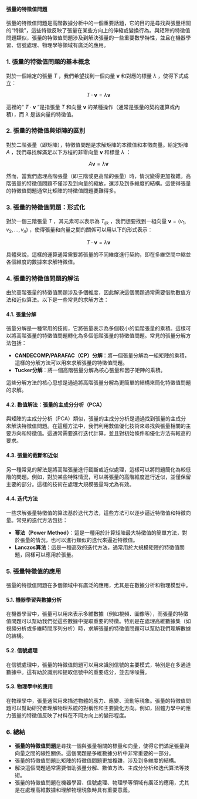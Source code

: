 #### 張量的特徵值問題

張量的特徵值問題是高階數據分析中的一個重要話題，它的目的是尋找與張量相關的“特徵”，這些特徵反映了張量在某些方向上的伸縮或變換行為。與矩陣的特徵值問題類似，張量的特徵值問題涉及到解決張量的一些重要數學特性，並且在機器學習、信號處理、物理學等領域有廣泛的應用。

### 1. **張量的特徵值問題的基本概念**

對於一個給定的張量  $`T`$ ，我們希望找到一個向量  $`\mathbf{v}`$  和對應的標量  $`\lambda`$ ，使得下式成立：

```math
T \cdot \mathbf{v} = \lambda \mathbf{v}
```

這裡的“ $`T \cdot \mathbf{v}`$ ”是指張量  $`T`$  和向量  $`\mathbf{v}`$  的某種操作（通常是張量的契約運算或內積），而  $`\lambda`$  是該向量的特徵值。

### 2. **張量的特徵值與矩陣的區別**

對於二階張量（即矩陣），特徵值問題是求解矩陣的本徵值和本徵向量。給定矩陣  $`A`$ ，我們尋找解滿足以下方程的非零向量  $`\mathbf{v}`$  和標量  $`\lambda`$ ：

```math
A \mathbf{v} = \lambda \mathbf{v}
```

然而，當我們處理高階張量（即三階或更高階的張量）時，情況變得更加複雜。高階張量的特徵值問題不僅涉及到向量的縮放，還涉及到多維度的結構。這使得張量的特徵值問題通常比矩陣的特徵值問題要難得多。

### 3. **張量的特徵值問題：形式化**

對於一個三階張量  $`T`$ ，其元素可以表示為  $`T_{ijk}`$ ，我們想要找到一組向量  $`\mathbf{v} = (v_1, v_2, \dots, v_n)`$ ，使得張量和向量之間的關係可以用以下的形式表示：

```math
T \cdot \mathbf{v} = \lambda \mathbf{v}
```

具體來說，這樣的運算通常需要將張量的不同維度進行契約，即在多維空間中縮並各個維度的數據來求解特徵值。

### 4. **張量的特徵值問題的解法**

由於高階張量的特徵值問題涉及多個維度，因此解決這個問題通常需要借助數值方法和近似算法。以下是一些常見的求解方法：

#### 4.1. **張量分解**

張量分解是一種常用的技術，它將張量表示為多個較小的低階張量的乘積。這樣可以將高階張量的特徵值問題轉化為多個低階張量的特徵值問題。常見的張量分解方法包括：
- **CANDECOMP/PARAFAC（CP）分解**：將一個張量分解為一組矩陣的乘積，這樣的分解方法可以用來求解張量的特徵值問題。
- **Tucker分解**：將一個高階張量分解為核心張量和因子矩陣的乘積。

這些分解方法的核心思想是通過將高階張量分解為更簡單的結構來簡化特徵值問題的求解。

#### 4.2. **數值解法：張量的主成分分析（PCA）**

與矩陣的主成分分析（PCA）類似，張量的主成分分析是通過找到張量的主成分來解決特徵值問題。在這種方法中，我們利用數值優化技術來尋找與張量相關的主要方向和特徵值。這通常需要進行迭代計算，並且對初始條件和優化方法有較高的要求。

#### 4.3. **張量的截斷和近似**

另一種常見的解法是將高階張量進行截斷或近似處理，這樣可以將問題簡化為較低階的問題。例如，對於某些特殊情況，可以將張量的高階維度進行近似，並僅保留主要的部分。這樣的技術在處理大規模張量時尤為有效。

#### 4.4. **迭代方法**

一些求解張量特徵值的算法基於迭代方法，這些方法可以逐步逼近特徵值和特徵向量。常見的迭代方法包括：
- **幂法（Power Method）**：這是一種用於計算矩陣最大特徵值的簡單方法，對於張量的情況，也可以進行類似的迭代來逼近特徵值。
- **Lanczos算法**：這是一種高效的迭代方法，通常用於大規模矩陣的特徵值問題，同樣可以應用於張量。

### 5. **張量特徵值的應用**

張量的特徵值問題在多個領域中有廣泛的應用，尤其是在數據分析和物理模型中。

#### 5.1. **機器學習與數據分析**

在機器學習中，張量可以用來表示多維數據（例如視頻、圖像等），而張量的特徵值問題可以幫助我們從這些數據中提取重要的特徵。特別是在處理高維數據集（如視頻分析或多維時間序列分析）時，求解張量的特徵值問題可以幫助我們理解數據的結構。

#### 5.2. **信號處理**

在信號處理中，張量的特徵值問題可以用來識別信號的主要模式，特別是在多通道數據中。這有助於識別和提取信號中的重要成分，並去除噪聲。

#### 5.3. **物理學中的應用**

在物理學中，張量通常用來描述物體的應力、應變、流動等現象。張量的特徵值問題可以幫助研究者理解物理系統的對稱性和主要變化方向。例如，固體力學中的應力張量的特徵值反映了材料在不同方向上的變形程度。

### 6. **總結**

- **張量的特徵值問題**是尋找一個與張量相關的標量和向量，使得它們滿足張量與向量之間的線性關係。這個問題是多維數據分析中非常重要的一部分。
- 張量的特徵值問題比矩陣的特徵值問題更加複雜，涉及到多維度的結構。
- 解決這個問題通常需要借助張量分解、數值方法、主成分分析和迭代算法等技術。
- 張量的特徵值問題在機器學習、信號處理、物理學等領域有廣泛的應用，尤其是在處理高維數據和理解物理現象時具有重要意義。